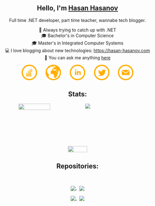 <!--- Main title -->
<h2 align="center">
	Hello, I'm
	<b><a target="_blank" href="https://www.linkedin.com/in/hasan-hasanov-09b74166/">Hasan Hasanov</a></b>
</h2>


<!--- Description -->
<p align="center">Full time .NET developer, part time teacher, wannabe tech blogger.</p>

<p align="center">
  🏃 Always trying to catch up with .NET
  <br>
  🎓 Bachelor's in Computer Science
  <br>
  🎓 Master's in Integrated Computer Systems
  <br>
  💻 I love blogging about new technologies: <a href="https://hasan-hasanov.com/" title="Issues">https://hasan-hasanov.com</a>
  <br>
  💬 You can ask me anything <a href="https://github.com/hasan-hasanov/hasan-hasanov/issues" title="Issues">here</a>
</p>

<!--- Social Icons -->
<p align="center">
  <a href="https://stackoverflow.com/users/3833086/hasan-hasanov"><img width="50px" alt="StackOverflow" title="StackOverflow" src="/images/stackoverflow.svg"/></a>
  &#8287;&#8287;&#8287;&#8287;&#8287;
  <a href="https://hasan-hasanov.com"><img width="50px" alt="Hasan Hasanov's Blog" title="Hasan Hasanov's Blog" src="/images/web.svg"/></a>
  &#8287;&#8287;&#8287;&#8287;&#8287;
  <a href="https://www.linkedin.com/in/hasan-hasanov-09b74166" alt="LinkedIn" title="LinkedIn"><img width="50px" src="/images/linkedin.svg"/></a>
  &#8287;&#8287;&#8287;&#8287;&#8287;
  <a href="https://twitter.com/hmhasanov"><img width="50px" alt="Twitter" title="Twitter" src="/images/twitter.svg"></a>
  &#8287;&#8287;&#8287;&#8287;&#8287;
  <a href="mailto:hasan.mehmedov@gmail.com"><img width="50px" alt="hasan.mehmedov@gmail.com" title="hasan.mehmedov@gmail.com" src="/images/email.svg"/></a>
</p>


<!--- Github Stats -->
<h2 align="center">Stats:</h2>
<p align=center>
	<div align=center>
		<a href="https://github-readme-stats.vercel.app/api?username=hasan-hasanov&show_icons=true&count_private=true&hide=issues,contribs&hide_border=true&bg_color=00000000&title_color=ffb000&text_color=785ef0&icon_color=6cc644" title="Go to Source"> <img width="45%" align="left" height="50%" width="auto" src="https://github-readme-stats.vercel.app/api?username=hasan-hasanov&show_icons=true&count_private=true&hide=issues,contribs&hide_border=true&bg_color=00000000&title_color=ffb000&text_color=785ef0&icon_color=6cc644" /> </a>
		<a href="http://github-readme-streak-stats.herokuapp.com/?user=hasan-hasanov&theme=vision-friendly-dark&hide_border=true&date_format=M%20j%5B%2C%20Y%5D&background=FFFFFF00&dates=785EF0" title="Go to Source"> <img width="45%" align="right" src="http://github-readme-streak-stats.herokuapp.com/?user=hasan-hasanov&theme=vision-friendly-dark&hide_border=true&date_format=M%20j%5B%2C%20Y%5D&background=FFFFFF00&dates=785EF0" /> </a>
	</div>
	<br>
	<br>
	<br>
	<br>
	<br>
	<br>
	<br>
	<br>
	<div align=center>
		<a href="https://github-readme-stats.vercel.app/api/top-langs/?username=hasan-hasanov&layout=compact&langs_count=6&hide_border=true&bg_color=00000000&title_color=ffb000&text_color=785ef0&icon_color=6cc644"> <img align="center" width="35%" height="50%" width="auto" src="https://github-readme-stats.vercel.app/api/top-langs/?username=hasan-hasanov&layout=compact&langs_count=6&hide_border=true&bg_color=00000000&title_color=ffb000&text_color=785ef0&icon_color=6cc644" /> </a>
	</div>
</p>


<!--- Repositories -->
<h2 align="center"> Repositories: </h2>
<br />
<p align="center">
	<a href="https://github.com/hasan-hasanov/ScoopBox"> <img width="45%" align="center" src="https://github-readme-stats.vercel.app/api/pin/?username=hasan-hasanov&repo=ScoopBox&bg_color=00000000&title_color=ffb000&text_color=785ef0&icon_color=6cc644&border_color=ffb000" /> </a> <span>&nbsp;</span>
	<a href="https://github.com/hasan-hasanov/Boxer"> <img width="45%" align="center" src="https://github-readme-stats.vercel.app/api/pin/?username=hasan-hasanov&repo=Boxer&bg_color=00000000&title_color=ffb000&text_color=785ef0&icon_color=6cc644&border_color=ffb000" /> </a>
</p>
<p align="center">
	<a href="https://github.com/hasan-hasanov/AirpodsBatteryIndicator"> <img width="45%" align="center" src="https://github-readme-stats.vercel.app/api/pin/?username=hasan-hasanov&repo=AirpodsBatteryIndicator&bg_color=00000000&title_color=ffb000&text_color=785ef0&icon_color=6cc644&border_color=ffb000" /> </a> <span>&nbsp;</span>
	<a href="https://github.com/hasan-hasanov/blog-examples"> <img width="45%" align="center" src="https://github-readme-stats.vercel.app/api/pin/?username=hasan-hasanov&repo=blog-examples&bg_color=00000000&title_color=ffb000&text_color=785ef0&icon_color=6cc644&border_color=ffb000" /> </a>
</p>

